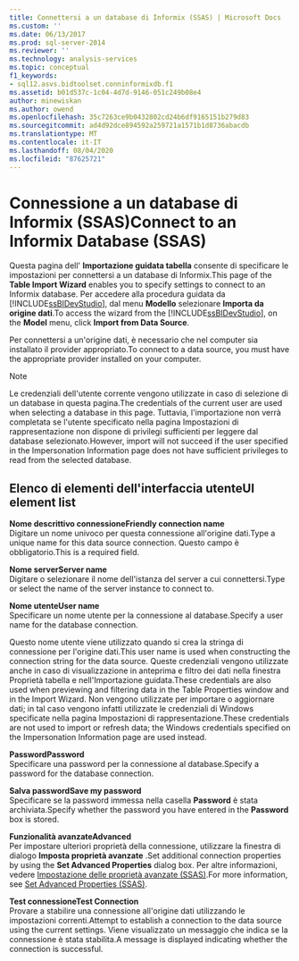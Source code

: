 ```yaml
---
title: Connettersi a un database di Informix (SSAS) | Microsoft Docs
ms.custom: ''
ms.date: 06/13/2017
ms.prod: sql-server-2014
ms.reviewer: ''
ms.technology: analysis-services
ms.topic: conceptual
f1_keywords:
- sql12.asvs.bidtoolset.conninformixdb.f1
ms.assetid: b01d537c-1c04-4d7d-9146-051c249b08e4
author: minewiskan
ms.author: owend
ms.openlocfilehash: 35c7263ce9b0432802cd24b6df9165151b279d83
ms.sourcegitcommit: ad4d92dce894592a259721a1571b1d8736abacdb
ms.translationtype: MT
ms.contentlocale: it-IT
ms.lasthandoff: 08/04/2020
ms.locfileid: "87625721"
---
```

# <a name="connect-to-an-informix-database-ssas"></a><span data-ttu-id="e5f5e-102">Connessione a un database di Informix (SSAS)</span><span class="sxs-lookup"><span data-stu-id="e5f5e-102">Connect to an Informix Database (SSAS)</span></span>
  <span data-ttu-id="e5f5e-103">Questa pagina dell' **Importazione guidata tabella** consente di specificare le impostazioni per connettersi a un database di Informix.</span><span class="sxs-lookup"><span data-stu-id="e5f5e-103">This page of the **Table Import Wizard** enables you to specify settings to connect to an Informix database.</span></span> <span data-ttu-id="e5f5e-104">Per accedere alla procedura guidata da [!INCLUDE[ssBIDevStudio](../includes/ssbidevstudio-md.md)], dal menu **Modello** selezionare **Importa da origine dati**.</span><span class="sxs-lookup"><span data-stu-id="e5f5e-104">To access the wizard from the [!INCLUDE[ssBIDevStudio](../includes/ssbidevstudio-md.md)], on the **Model** menu, click **Import from Data Source**.</span></span>  
  
 <span data-ttu-id="e5f5e-105">Per connettersi a un'origine dati, è necessario che nel computer sia installato il provider appropriato.</span><span class="sxs-lookup"><span data-stu-id="e5f5e-105">To connect to a data source, you must have the appropriate provider installed on your computer.</span></span>  
  
> [!NOTE]  
>  <span data-ttu-id="e5f5e-106">Le credenziali dell'utente corrente vengono utilizzate in caso di selezione di un database in questa pagina.</span><span class="sxs-lookup"><span data-stu-id="e5f5e-106">The credentials of the current user are used when selecting a database in this page.</span></span> <span data-ttu-id="e5f5e-107">Tuttavia, l'importazione non verrà completata se l'utente specificato nella pagina Impostazioni di rappresentazione non dispone di privilegi sufficienti per leggere dal database selezionato.</span><span class="sxs-lookup"><span data-stu-id="e5f5e-107">However, import will not succeed if the user specified in the Impersonation Information page does not have sufficient privileges to read from the selected database.</span></span>  
  
## <a name="ui-element-list"></a><span data-ttu-id="e5f5e-108">Elenco di elementi dell'interfaccia utente</span><span class="sxs-lookup"><span data-stu-id="e5f5e-108">UI element list</span></span>  
 <span data-ttu-id="e5f5e-109">**Nome descrittivo connessione**</span><span class="sxs-lookup"><span data-stu-id="e5f5e-109">**Friendly connection name**</span></span>  
 <span data-ttu-id="e5f5e-110">Digitare un nome univoco per questa connessione all'origine dati.</span><span class="sxs-lookup"><span data-stu-id="e5f5e-110">Type a unique name for this data source connection.</span></span> <span data-ttu-id="e5f5e-111">Questo campo è obbligatorio.</span><span class="sxs-lookup"><span data-stu-id="e5f5e-111">This is a required field.</span></span>  
  
 <span data-ttu-id="e5f5e-112">**Nome server**</span><span class="sxs-lookup"><span data-stu-id="e5f5e-112">**Server name**</span></span>  
 <span data-ttu-id="e5f5e-113">Digitare o selezionare il nome dell'istanza del server a cui connettersi.</span><span class="sxs-lookup"><span data-stu-id="e5f5e-113">Type or select the name of the server instance to connect to.</span></span>  
  
 <span data-ttu-id="e5f5e-114">**Nome utente**</span><span class="sxs-lookup"><span data-stu-id="e5f5e-114">**User name**</span></span>  
 <span data-ttu-id="e5f5e-115">Specificare un nome utente per la connessione al database.</span><span class="sxs-lookup"><span data-stu-id="e5f5e-115">Specify a user name for the database connection.</span></span>  
  
 <span data-ttu-id="e5f5e-116">Questo nome utente viene utilizzato quando si crea la stringa di connessione per l'origine dati.</span><span class="sxs-lookup"><span data-stu-id="e5f5e-116">This user name is used when constructing the connection string for the data source.</span></span> <span data-ttu-id="e5f5e-117">Queste credenziali vengono utilizzate anche in caso di visualizzazione in anteprima e filtro dei dati nella finestra Proprietà tabella e nell'Importazione guidata.</span><span class="sxs-lookup"><span data-stu-id="e5f5e-117">These credentials are also used when previewing and filtering data in the Table Properties window and in the Import Wizard.</span></span> <span data-ttu-id="e5f5e-118">Non vengono utilizzate per importare o aggiornare dati; in tal caso vengono infatti utilizzate le credenziali di Windows specificate nella pagina Impostazioni di rappresentazione.</span><span class="sxs-lookup"><span data-stu-id="e5f5e-118">These credentials are not used to import or refresh data; the Windows credentials specified on the Impersonation Information page are used instead.</span></span>  
  
 <span data-ttu-id="e5f5e-119">**Password**</span><span class="sxs-lookup"><span data-stu-id="e5f5e-119">**Password**</span></span>  
 <span data-ttu-id="e5f5e-120">Specificare una password per la connessione al database.</span><span class="sxs-lookup"><span data-stu-id="e5f5e-120">Specify a password for the database connection.</span></span>  
  
 <span data-ttu-id="e5f5e-121">**Salva password**</span><span class="sxs-lookup"><span data-stu-id="e5f5e-121">**Save my password**</span></span>  
 <span data-ttu-id="e5f5e-122">Specificare se la password immessa nella casella **Password** è stata archiviata.</span><span class="sxs-lookup"><span data-stu-id="e5f5e-122">Specify whether the password you have entered in the **Password** box is stored.</span></span>  
  
 <span data-ttu-id="e5f5e-123">**Funzionalità avanzate**</span><span class="sxs-lookup"><span data-stu-id="e5f5e-123">**Advanced**</span></span>  
 <span data-ttu-id="e5f5e-124">Per impostare ulteriori proprietà della connessione, utilizzare la finestra di dialogo **Imposta proprietà avanzate** .</span><span class="sxs-lookup"><span data-stu-id="e5f5e-124">Set additional connection properties by using the **Set Advanced Properties** dialog box.</span></span> <span data-ttu-id="e5f5e-125">Per altre informazioni, vedere [Impostazione delle proprietà avanzate &#40;SSAS&#41;](set-advanced-properties-ssas.md).</span><span class="sxs-lookup"><span data-stu-id="e5f5e-125">For more information, see [Set Advanced Properties &#40;SSAS&#41;](set-advanced-properties-ssas.md).</span></span>  
  
 <span data-ttu-id="e5f5e-126">**Test connessione**</span><span class="sxs-lookup"><span data-stu-id="e5f5e-126">**Test Connection**</span></span>  
 <span data-ttu-id="e5f5e-127">Provare a stabilire una connessione all'origine dati utilizzando le impostazioni correnti.</span><span class="sxs-lookup"><span data-stu-id="e5f5e-127">Attempt to establish a connection to the data source using the current settings.</span></span> <span data-ttu-id="e5f5e-128">Viene visualizzato un messaggio che indica se la connessione è stata stabilita.</span><span class="sxs-lookup"><span data-stu-id="e5f5e-128">A message is displayed indicating whether the connection is successful.</span></span>  
  
  
